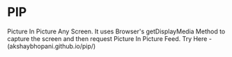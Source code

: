 # PIP
Picture In Picture Any Screen. It uses Browser's getDisplayMedia Method to capture the screen and then request Picture In Picture Feed. Try Here - (akshaybhopani.github.io/pip/)
